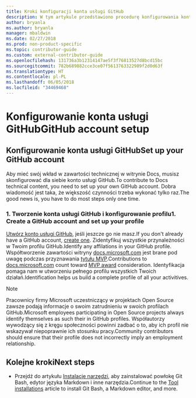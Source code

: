 ```yaml
---
title: Kroki konfiguracji konta usługi GitHub
description: W tym artykule przedstawiono procedurę konfigurowania kont usługi GitHub, która jest wymagana w celu dodawania zawartości do witryny docs.microsoft.com.
author: bryanla
ms.author: bryanla
manager: mbaldwin
ms.date: 02/27/2018
ms.prod: non-product-specific
ms.topic: contributor-guide
ms.custom: external-contributor-guide
ms.openlocfilehash: 131736a3b12314147ae5f3f76813527d8bcd15bc
ms.sourcegitcommit: 782b689882cce3ce07f5613763322989f2d0d63f
ms.translationtype: HT
ms.contentlocale: pl-PL
ms.lasthandoff: 06/05/2018
ms.locfileid: "34469468"
---
```

# <a name="github-account-setup"></a><span data-ttu-id="ab9b0-103">Konfigurowanie konta usługi GitHub</span><span class="sxs-lookup"><span data-stu-id="ab9b0-103">GitHub account setup</span></span>

## <a name="set-up-your-github-account"></a><span data-ttu-id="ab9b0-104">Konfigurowanie konta usługi GitHub</span><span class="sxs-lookup"><span data-stu-id="ab9b0-104">Set up your GitHub account</span></span>

<span data-ttu-id="ab9b0-105">Aby mieć swój wkład w zawartości technicznej w witrynie Docs, musisz skonfigurować dla siebie konto usługi GitHub.</span><span class="sxs-lookup"><span data-stu-id="ab9b0-105">To contribute to Docs technical content, you need to set up your own GitHub account.</span></span> <span data-ttu-id="ab9b0-106">Dobra wiadomość jest taka, że większość czynności trzeba wykonać tylko raz.</span><span class="sxs-lookup"><span data-stu-id="ab9b0-106">The good news is, you have to do most steps only one time.</span></span>

### <a name="1-create-a-github-account-and-set-up-your-profile"></a><span data-ttu-id="ab9b0-107">1. Tworzenie konta usługi GitHub i konfigurowanie profilu</span><span class="sxs-lookup"><span data-stu-id="ab9b0-107">1. Create a GitHub account and set up your profile</span></span>

<span data-ttu-id="ab9b0-108">[Utwórz konto usługi GitHub](https://github.com/join), jeśli jeszcze go nie masz.</span><span class="sxs-lookup"><span data-stu-id="ab9b0-108">If you don't already have a GitHub account, [create one](https://github.com/join).</span></span> <span data-ttu-id="ab9b0-109">Zidentyfikuj wszystkie przynależności w Twoim profilu GitHub.</span><span class="sxs-lookup"><span data-stu-id="ab9b0-109">Identify any affilations in your GitHub profile.</span></span> <span data-ttu-id="ab9b0-110">Współtworzenie zawartości witryny [docs.microsoft.com](https://docs.microsoft.com) jest brane pod uwagę podczas przyznawania [tytułu MVP](https://mvp.microsoft.com).</span><span class="sxs-lookup"><span data-stu-id="ab9b0-110">Contributions to [docs.microsoft.com](https://docs.microsoft.com) count toward [MVP award](https://mvp.microsoft.com) consideration.</span></span> <span data-ttu-id="ab9b0-111">Identyfikacja pomaga nam w utworzeniu pełnego profilu wszystkich Twoich działań.</span><span class="sxs-lookup"><span data-stu-id="ab9b0-111">Identification helps us build a complete profile of all your activitives.</span></span>

>[!NOTE]
> <span data-ttu-id="ab9b0-112">Pracownicy firmy Microsoft uczestniczący w projektach Open Source zawsze podają informacje o swoim zatrudnieniu w swoich profilach GitHub.</span><span class="sxs-lookup"><span data-stu-id="ab9b0-112">Microsoft employees participating in Open Source projects always identify themselves as such their in GitHub profiles.</span></span> <span data-ttu-id="ab9b0-113">Współautorzy wywodzący się z kręgu społeczności powinni zadbać o to, aby ich profil nie wskazywał niepoprawnie ich stosunku pracy.</span><span class="sxs-lookup"><span data-stu-id="ab9b0-113">Community contributors should ensure that their profile does not incorrectly imply an employment relationship.</span></span>

## <a name="next-steps"></a><span data-ttu-id="ab9b0-114">Kolejne kroki</span><span class="sxs-lookup"><span data-stu-id="ab9b0-114">Next steps</span></span>

* <span data-ttu-id="ab9b0-115">Przejdź do artykułu [Instalacje narzędzi](get-started-setup-tools.md), aby zainstalować powłokę Git Bash, edytor języka Markdown i inne narzędzia.</span><span class="sxs-lookup"><span data-stu-id="ab9b0-115">Continue to the [Tool installations](get-started-setup-tools.md) article to install Git Bash, a Markdown editor, and more.</span></span>
